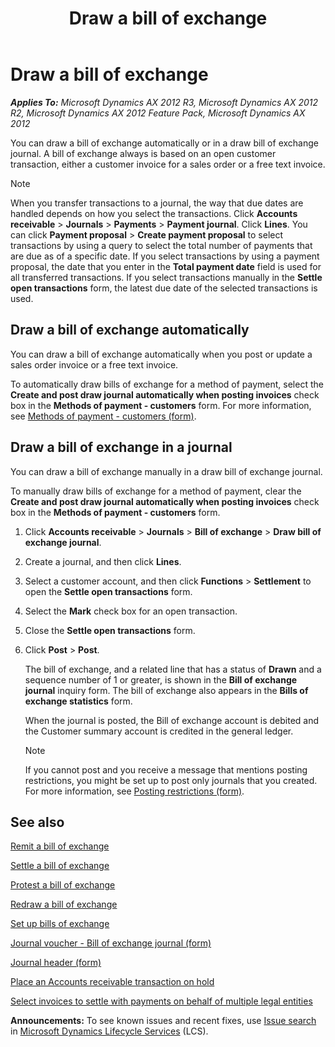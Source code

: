 ﻿---
title: Draw a bill of exchange
TOCTitle: Draw a bill of exchange
ms:assetid: 7131006e-ae43-4284-9608-4d452605b12f
ms:mtpsurl: https://technet.microsoft.com/en-us/library/Aa571313(v=AX.60)
ms:contentKeyID: 36655932
ms.date: 04/18/2014
mtps_version: v=AX.60
---

# Draw a bill of exchange 


_**Applies To:** Microsoft Dynamics AX 2012 R3, Microsoft Dynamics AX 2012 R2, Microsoft Dynamics AX 2012 Feature Pack, Microsoft Dynamics AX 2012_

You can draw a bill of exchange automatically or in a draw bill of exchange journal. A bill of exchange always is based on an open customer transaction, either a customer invoice for a sales order or a free text invoice.


> [!NOTE]
> <P>When you transfer transactions to a journal, the way that due dates are handled depends on how you select the transactions. Click <STRONG>Accounts receivable</STRONG> &gt; <STRONG>Journals</STRONG> &gt; <STRONG>Payments</STRONG> &gt; <STRONG>Payment journal</STRONG>. Click <STRONG>Lines</STRONG>. You can click <STRONG>Payment proposal</STRONG> &gt; <STRONG>Create payment proposal</STRONG> to select transactions by using a query to select the total number of payments that are due as of a specific date. If you select transactions by using a payment proposal, the date that you enter in the <STRONG>Total payment date</STRONG> field is used for all transferred transactions. If you select transactions manually in the <STRONG>Settle open transactions</STRONG> form, the latest due date of the selected transactions is used.</P>



## Draw a bill of exchange automatically

You can draw a bill of exchange automatically when you post or update a sales order invoice or a free text invoice.

To automatically draw bills of exchange for a method of payment, select the **Create and post draw journal automatically when posting invoices** check box in the **Methods of payment - customers** form. For more information, see [Methods of payment - customers (form)](https://technet.microsoft.com/en-us/library/aa499398\(v=ax.60\)).

## Draw a bill of exchange in a journal

You can draw a bill of exchange manually in a draw bill of exchange journal.

To manually draw bills of exchange for a method of payment, clear the **Create and post draw journal automatically when posting invoices** check box in the **Methods of payment - customers** form.

1.  Click **Accounts receivable** \> **Journals** \> **Bill of exchange** \> **Draw bill of exchange journal**.

2.  Create a journal, and then click **Lines**.

3.  Select a customer account, and then click **Functions** \> **Settlement** to open the **Settle open transactions** form.

4.  Select the **Mark** check box for an open transaction.

5.  Close the **Settle open transactions** form.

6.  Click **Post** \> **Post**.
    
    The bill of exchange, and a related line that has a status of **Drawn** and a sequence number of 1 or greater, is shown in the **Bill of exchange journal** inquiry form. The bill of exchange also appears in the **Bills of exchange statistics** form.
    
    When the journal is posted, the Bill of exchange account is debited and the Customer summary account is credited in the general ledger.
    

    > [!NOTE]
    > <P>If you cannot post and you receive a message that mentions posting restrictions, you might be set up to post only journals that you created. For more information, see <A href="https://technet.microsoft.com/en-us/library/hh227598(v=ax.60)">Posting restrictions (form)</A>.</P>



## See also

[Remit a bill of exchange](remit-a-bill-of-exchange.md)

[Settle a bill of exchange](settle-a-bill-of-exchange.md)

[Protest a bill of exchange](protest-a-bill-of-exchange.md)

[Redraw a bill of exchange](redraw-a-bill-of-exchange.md)

[Set up bills of exchange](set-up-bills-of-exchange.md)

[Journal voucher - Bill of exchange journal (form)](https://technet.microsoft.com/en-us/library/aa553272\(v=ax.60\))

[Journal header (form)](https://technet.microsoft.com/en-us/library/aa557917\(v=ax.60\))

[Place an Accounts receivable transaction on hold](place-an-accounts-receivable-transaction-on-hold.md)

[Select invoices to settle with payments on behalf of multiple legal entities](select-invoices-to-settle-with-payments-on-behalf-of-multiple-legal-entities.md)

  
**Announcements:** To see known issues and recent fixes, use [Issue search](http://go.microsoft.com/fwlink/?linkid=389258) in [Microsoft Dynamics Lifecycle Services](http://go.microsoft.com/fwlink/?linkid=306505) (LCS).


